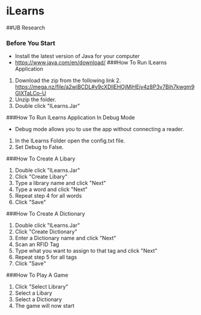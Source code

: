 # iLearns
##UB Research 
### Before You Start
- Install the latest version of Java for your computer
- https://www.java.com/en/download/
###How To Run ILearns Application 
1. Download the zip from the following link
    2. https://mega.nz/file/a2wiBCDL#y9cXDllEHOjMjHEjy4z8P3v7Bih7kwgm9GIXTaLCo-U
2. Unzip the folder.
3. Double click "ILearns.Jar"

###How To Run ILearns Application In Debug Mode 
- Debug mode allows you to use the app without connecting a reader.
1. In the ILearns Folder open the config.txt file.
2. Set Debug to False. 

###How To Create A Libary
1. Double click "ILearns.Jar"
2. Click "Create Libary"
3. Type a library name and click "Next"
4. Type a word and click "Next"
5. Repeat step 4 for all words
6. Click "Save"

###How To Create A Dictionary
1. Double click "ILearns.Jar"
2. Click "Create Dictionary"
3. Enter a Dictionary name and click "Next"
4. Scan an RFID Tag
5. Type what you want to assign to that tag and click "Next"
6. Repeat step 5 for all tags
7. Click "Save"

###How To Play A Game
1. Click "Select Library"
2. Select a Libary
3. Select a Dictionary
4. The game will now start

    

